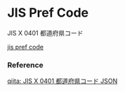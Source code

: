 JIS Pref Code
===============

JIS X 0401 都道府県コード

[jis pref code](https://github.com/ohwada/World_Countries/blob/main/japan_municipal_code/jis_pref_code/screenshots/prefecture_list.png)

### Reference 

[qiita: JIS X 0401 都道府県コード JSON](https://qiita.com/HirMtsd/items/5de2ee19e086f07921d2)


